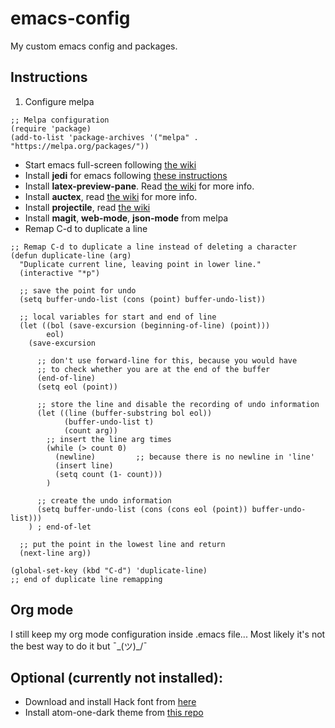 # emacs-config
My custom emacs config and packages.
## Instructions
1. Configure melpa 
```
;; Melpa configuration
(require 'package)
(add-to-list 'package-archives '("melpa" . "https://melpa.org/packages/"))
```
- Start emacs full-screen following [the wiki](https://www.emacswiki.org/emacs/FullScreen)
- Install **jedi** for emacs following [these instructions](https://tkf.github.io/emacs-jedi/latest/)
- Install **latex-preview-pane**. Read [the wiki](https://www.emacswiki.org/emacs/LaTeXPreviewPane) for more info.
- Install **auctex**, read [the wiki](https://www.emacswiki.org/emacs/AUCTeX) for more info.
- Install **projectile**, read [the wiki]()
- Install **magit**, **web-mode**, **json-mode** from melpa
- Remap C-d to duplicate a line
```
;; Remap C-d to duplicate a line instead of deleting a character
(defun duplicate-line (arg)
  "Duplicate current line, leaving point in lower line."
  (interactive "*p")

  ;; save the point for undo
  (setq buffer-undo-list (cons (point) buffer-undo-list))

  ;; local variables for start and end of line
  (let ((bol (save-excursion (beginning-of-line) (point)))
        eol)
    (save-excursion

      ;; don't use forward-line for this, because you would have
      ;; to check whether you are at the end of the buffer
      (end-of-line)
      (setq eol (point))

      ;; store the line and disable the recording of undo information
      (let ((line (buffer-substring bol eol))
            (buffer-undo-list t)
            (count arg))
        ;; insert the line arg times
        (while (> count 0)
          (newline)         ;; because there is no newline in 'line'
          (insert line)
          (setq count (1- count)))
        )

      ;; create the undo information
      (setq buffer-undo-list (cons (cons eol (point)) buffer-undo-list)))
    ) ; end-of-let

  ;; put the point in the lowest line and return
  (next-line arg))

(global-set-key (kbd "C-d") 'duplicate-line)
;; end of duplicate line remapping

```
## Org mode
I still keep my org mode configuration inside .emacs file... Most likely it's not the best way to do it but ¯\_(ツ)_/¯ 

## Optional (currently not installed):
- Download and install Hack font from [here](https://sourcefoundry.org/hack/)
- Install atom-one-dark theme from [this repo](https://github.com/jonathanchu/atom-one-dark-theme)
